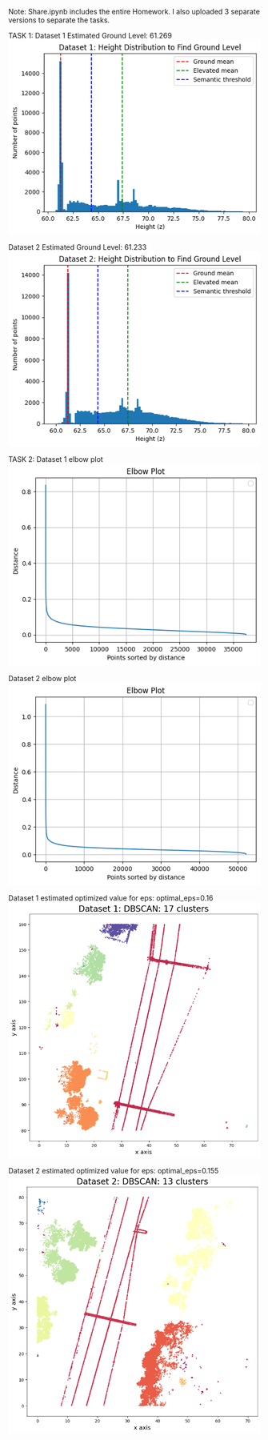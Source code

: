 Note: 
Share.ipynb includes the entire Homework.
I also uploaded 3 separate versions to separate the tasks.

TASK 1:
Dataset 1 Estimated Ground Level: 61.269
![Task 1 Dataset 1](task1_d1.png)


Dataset 2 Estimated Ground Level: 61.233
![Task 1 Dataset 2](task1_d2.png)


TASK 2:
Dataset 1 elbow plot
![Task 2 Dataset 1 Elbow Plot](task2_elbow_d1.png)

Dataset 2 elbow plot
![Task 2 Dataset 2 Elbow Plot](task2_elbow_d2.png)

Dataset 1 estimated optimized value for eps: optimal_eps=0.16
![Task 2 Dataset 1 DBSCAN](task2_dbscan_d1.png)

Dataset 2 estimated optimized value for eps: optimal_eps=0.155
![Task 2 Dataset 2 DBSCAN](task2_dbscan_d2.png)

